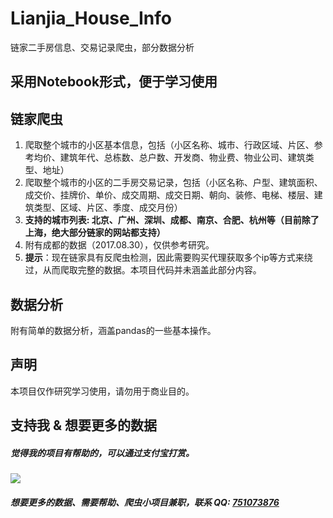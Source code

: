 # Lianjia_House_Info
链家二手房信息、交易记录爬虫，部分数据分析

## 采用Notebook形式，便于学习使用

## 链家爬虫
1. 爬取整个城市的小区基本信息，包括（小区名称、城市、行政区域、片区、参考均价、建筑年代、总栋数、总户数、开发商、物业费、物业公司、建筑类型、地址）
2. 爬取整个城市的小区的二手房交易记录，包括（小区名称、户型、建筑面积、成交价、挂牌价、单价、成交周期、成交日期、朝向、装修、电梯、楼层、建筑类型、区域、片区、季度、成交月份）
3. **支持的城市列表: 北京、广州、深圳、成都、南京、合肥、杭州等（目前除了上海，绝大部分链家的网站都支持）**
4. 附有成都的数据（2017.08.30），仅供参考研究。
5. **提示**：现在链家具有反爬虫检测，因此需要购买代理获取多个ip等方式来绕过，从而爬取完整的数据。本项目代码并未涵盖此部分内容。

## 数据分析
附有简单的数据分析，涵盖pandas的一些基本操作。

## 声明
本项目仅作研究学习使用，请勿用于商业目的。

## 支持我 & 想要更多的数据
##### 觉得我的项目有帮助的，可以通过支付宝打赏。

![](http://ww2.sinaimg.cn/large/0060lm7Tgy1fehp0in5uxj30b20adta7.jpg)

##### 想要更多的数据、需要帮助、爬虫小项目兼职，联系 QQ: [751073876](http://wpa.qq.com/msgrd?v=3&uin=751073876&site=qq&menu=yes)
